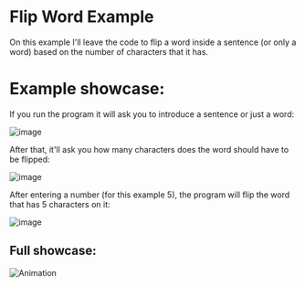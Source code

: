 # Flip Word Example

On this example I'll leave the code to flip a word inside a sentence (or only a word) based on the number of characters that it has. 

# Example showcase:

If you run the program it will ask you to introduce a sentence or just a word:

![image](https://user-images.githubusercontent.com/93904438/146465868-818193cd-4625-442c-b6b8-93468c61d259.png)

After that, it'll ask you how many characters does the word should have to be flipped: 

![image](https://user-images.githubusercontent.com/93904438/146466118-d3abe4fa-43e8-4cc3-87e4-a5a2ef59841a.png)

After entering a number (for this example 5), the program will flip the word that has 5 characters on it:

![image](https://user-images.githubusercontent.com/93904438/146466175-9da6c7c1-fef9-4603-8181-72472ae5d9e7.png)

## Full showcase:

![Animation](https://user-images.githubusercontent.com/93904438/172023289-48f3c341-5baf-4483-b13a-fdcd7609bf00.gif)
